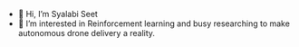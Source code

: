 - 👋 Hi, I’m Syalabi Seet
- 👀 I’m interested in Reinforcement learning and busy researching to make autonomous drone delivery a reality.

<!---
syalabi-seet/syalabi-seet is a ✨ special ✨ repository because its `README.md` (this file) appears on your GitHub profile.
You can click the Preview link to take a look at your changes.
--->
